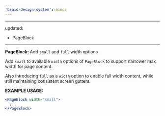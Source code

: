 ```yaml
---
'braid-design-system': minor
---
```


---
updated:
  - PageBlock
---

**PageBlock:** Add `small` and `full` width options

Add `small` to available `width` options of `PageBlock` to support narrower max width for page content.

Also introducing `full` as a `width` option to enable full width content, while still maintaining consistent screen gutters.

**EXAMPLE USAGE:**
```jsx
<PageBlock width="small">
  ...
</PageBlock>
```
